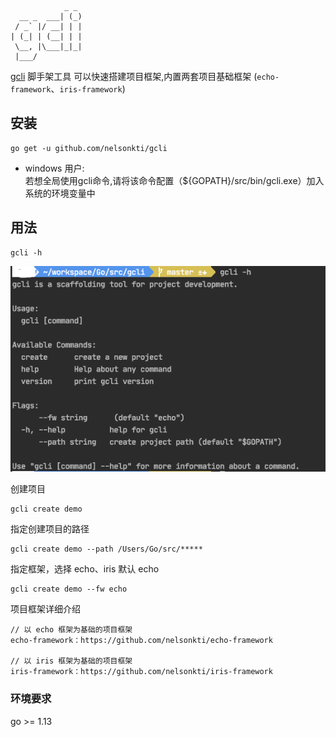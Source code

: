 ```
            _ _ 
  __ _  ___| (_)
 / _` |/ __| | |
| (_| | (__| | |
 \__, |\___|_|_|
 |___/          
```

[gcli](https://github.com/nelsonkti/gcli) 脚手架工具 可以快速搭建项目框架,内置两套项目基础框架 (`echo-framework`、`iris-framework`)

## 安装
```
go get -u github.com/nelsonkti/gcli
```

* windows 用户:  
  若想全局使用gcli命令,请将该命令配置（${GOPATH}/src/bin/gcli.exe）加入系统的环境变量中

## 用法

```
gcli -h
``` 
![](doc/WechatIMG225.png)

创建项目
```
gcli create demo
```
指定创建项目的路径
```
gcli create demo --path /Users/Go/src/*****
```

指定框架，选择 echo、iris 默认 echo

```
gcli create demo --fw echo
```

项目框架详细介绍

```
// 以 echo 框架为基础的项目框架 
echo-framework：https://github.com/nelsonkti/echo-framework

// 以 iris 框架为基础的项目框架
iris-framework：https://github.com/nelsonkti/iris-framework
```

### 环境要求
 go >= 1.13